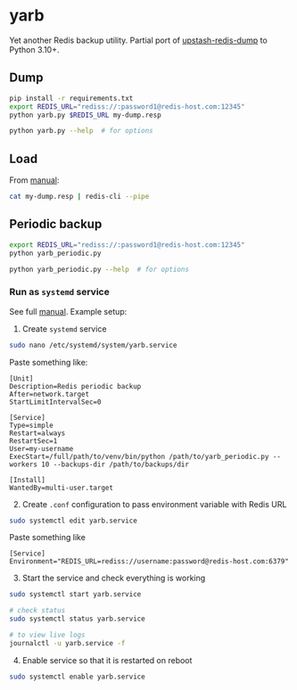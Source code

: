 # yarb

Yet another Redis backup utility. Partial port of [upstash-redis-dump](https://github.com/upstash/upstash-redis-dump)
to Python 3.10+.

## Dump

```sh
pip install -r requirements.txt
export REDIS_URL="rediss://:password1@redis-host.com:12345"
python yarb.py $REDIS_URL my-dump.resp

python yarb.py --help  # for options
```

## Load

From [manual](https://redis.io/docs/manual/patterns/bulk-loading/):

```sh
cat my-dump.resp | redis-cli --pipe
```

## Periodic backup

```sh
export REDIS_URL="rediss://:password1@redis-host.com:12345"
python yarb_periodic.py

python yarb_periodic.py --help  # for options
```

### Run as `systemd` service

See full [manual](https://linuxhandbook.com/create-systemd-services/). Example setup:

1. Create `systemd` service

```sh
sudo nano /etc/systemd/system/yarb.service
```

Paste something like:

```
[Unit]
Description=Redis periodic backup
After=network.target
StartLimitIntervalSec=0

[Service]
Type=simple
Restart=always
RestartSec=1
User=my-username
ExecStart=/full/path/to/venv/bin/python /path/to/yarb_periodic.py --workers 10 --backups-dir /path/to/backups/dir

[Install]
WantedBy=multi-user.target
```

2. Create `.conf` configuration to pass environment variable with Redis URL

```sh
sudo systemctl edit yarb.service
```

Paste something like

```
[Service]
Environment="REDIS_URL=rediss://username:password@redis-host.com:6379"
```

3. Start the service and check everything is working

```sh
sudo systemctl start yarb.service

# check status
sudo systemctl status yarb.service  

# to view live logs
journalctl -u yarb.service -f  
```

4. Enable service so that it is restarted on reboot

```sh
sudo systemctl enable yarb.service
```
